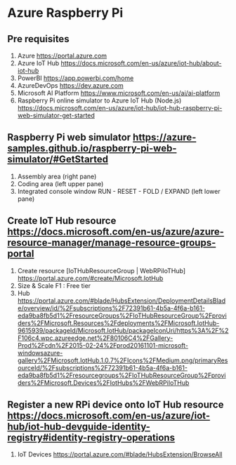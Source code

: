 # Azure Raspberry Pi

## Pre requisites

1. Azure https://portal.azure.com
2. Azure IoT Hub https://docs.microsoft.com/en-us/azure/iot-hub/about-iot-hub
2. PowerBI https://app.powerbi.com/home
3. AzureDevOps https://dev.azure.com
4. Microsoft AI Platform https://www.microsoft.com/en-us/ai/ai-platform
5. Raspberry Pi online simulator to Azure IoT Hub (Node.js) https://docs.microsoft.com/en-us/azure/iot-hub/iot-hub-raspberry-pi-web-simulator-get-started

## Raspberry Pi web simulator https://azure-samples.github.io/raspberry-pi-web-simulator/#GetStarted

1. Assembly area (right pane)
2. Coding area (left upper pane)
3. Integrated console window RUN - RESET - FOLD / EXPAND (left lower pane)

## Create IoT Hub resource https://docs.microsoft.com/en-us/azure/azure-resource-manager/manage-resource-groups-portal

1. Create resource [IoTHubResourceGroup | WebRPiIoTHub] https://portal.azure.com/#create/Microsoft.IotHub
2. Size & Scale F1 : Free tier
3. Hub https://portal.azure.com/#blade/HubsExtension/DeploymentDetailsBlade/overview/id/%2Fsubscriptions%2F72391b61-4b5a-4f6a-b161-eda9ba8fb5d1%2FresourceGroups%2FIoTHubResourceGroup%2Fproviders%2FMicrosoft.Resources%2Fdeployments%2FMicrosoft.IotHub-9615939/packageId/Microsoft.IotHub/packageIconUri/https%3A%2F%2F106c4.wpc.azureedge.net%2F80106C4%2FGallery-Prod%2Fcdn%2F2015-02-24%2Fprod20161101-microsoft-windowsazure-gallery%2FMicrosoft.IotHub.1.0.7%2FIcons%2FMedium.png/primaryResourceId/%2Fsubscriptions%2F72391b61-4b5a-4f6a-b161-eda9ba8fb5d1%2Fresourcegroups%2FIoTHubResourceGroup%2Fproviders%2FMicrosoft.Devices%2FIotHubs%2FWebRPiIoTHub

## Register a new RPi device onto IoT Hub resource https://docs.microsoft.com/en-us/azure/iot-hub/iot-hub-devguide-identity-registry#identity-registry-operations

1. IoT Devices https://portal.azure.com/#blade/HubsExtension/BrowseAll



